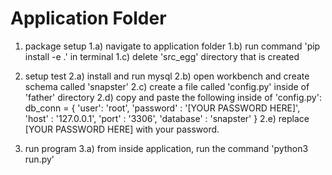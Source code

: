 # Application Folder

1) package setup
    1.a) navigate to application folder
    1.b) run command 'pip install -e .' in terminal
    1.c) delete 'src_egg' directory that is created

2) setup test
    2.a) install and run mysql
    2.b) open workbench and create schema called 'snapster'
    2.c) create a file called 'config.py' inside of 'father' directory
    2.d) copy and paste the following inside of 'config.py':
    db_conn = {
        'user': 'root',
        'password' : '[YOUR PASSWORD HERE]',
        'host' : '127.0.0.1',
        'port' : '3306',
        'database' : 'snapster'
    }
    2.e) replace [YOUR PASSWORD HERE] with your password.

3) run program
    3.a) from inside application, run the command 'python3 run.py'
